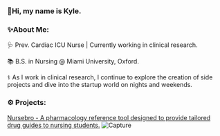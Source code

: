 ### 👋Hi, my name is Kyle.

### ✨About Me: 

🩺  Prev. Cardiac ICU Nurse | Currently working in clinical research. 

📚 B.S. in Nursing @ Miami University, Oxford.

⚕️ As I work in clinical research, I continue to explore the creation of side projects and dive into the startup world on nights and weekends. 

### ⚙️ Projects: 

[Nursebro - A pharmacology reference tool designed to provide tailored drug guides to nursing students.](https://www.nursebro.com/)
![Capture](https://user-images.githubusercontent.com/122202644/231327471-0d41d802-a098-4db1-a44f-f037f0951e24.PNG)

